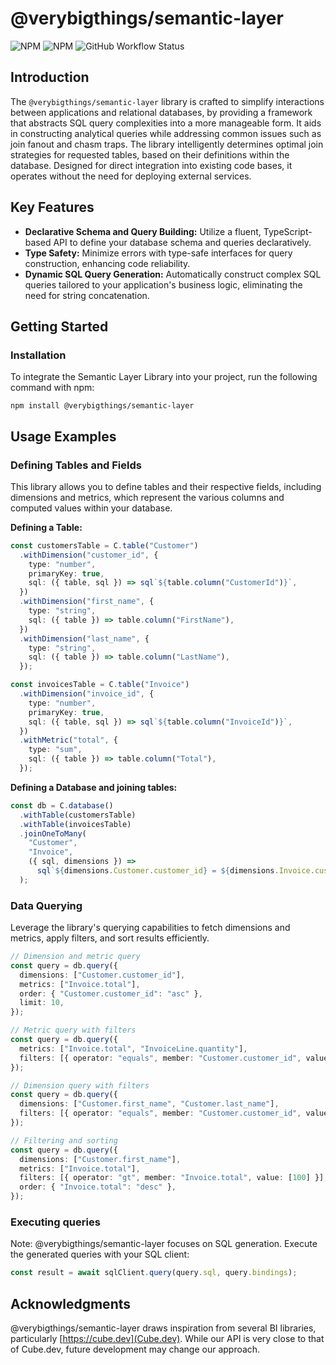 # @verybigthings/semantic-layer

![NPM](https://img.shields.io/npm/l/@verybigthings/semantic-layer)
![NPM](https://img.shields.io/npm/v/@verybigthings/semantic-layer)
![GitHub Workflow Status](https://github.com/verybigthings/semantic-layer/actions/workflows/semantic-layer.yml/badge.svg?branch=main)

## Introduction

The `@verybigthings/semantic-layer` library is crafted to simplify interactions between applications and relational databases, by providing a framework that abstracts SQL query complexities into a more manageable form. It aids in constructing analytical queries while addressing common issues such as join fanout and chasm traps. The library intelligently determines optimal join strategies for requested tables, based on their definitions within the database. Designed for direct integration into existing code bases, it operates without the need for deploying external services.

## Key Features

- **Declarative Schema and Query Building:** Utilize a fluent, TypeScript-based API to define your database schema and queries declaratively.
- **Type Safety:** Minimize errors with type-safe interfaces for query construction, enhancing code reliability.
- **Dynamic SQL Query Generation:** Automatically construct complex SQL queries tailored to your application's business logic, eliminating the need for string concatenation.

## Getting Started

### Installation

To integrate the Semantic Layer Library into your project, run the following command with npm:

```shell
npm install @verybigthings/semantic-layer
```

## Usage Examples

### Defining Tables and Fields

This library allows you to define tables and their respective fields, including dimensions and metrics, which represent the various columns and computed values within your database.

**Defining a Table:**

```typescript
const customersTable = C.table("Customer")
  .withDimension("customer_id", {
    type: "number",
    primaryKey: true,
    sql: ({ table, sql }) => sql`${table.column("CustomerId")}`,
  })
  .withDimension("first_name", {
    type: "string",
    sql: ({ table }) => table.column("FirstName"),
  })
  .withDimension("last_name", {
    type: "string",
    sql: ({ table }) => table.column("LastName"),
  });

const invoicesTable = C.table("Invoice")
  .withDimension("invoice_id", {
    type: "number",
    primaryKey: true,
    sql: ({ table, sql }) => sql`${table.column("InvoiceId")}`,
  })
  .withMetric("total", {
    type: "sum",
    sql: ({ table }) => table.column("Total"),
  });
```

**Defining a Database and joining tables:**

```typescript
const db = C.database()
  .withTable(customersTable)
  .withTable(invoicesTable)
  .joinOneToMany(
    "Customer",
    "Invoice",
    ({ sql, dimensions }) =>
      sql`${dimensions.Customer.customer_id} = ${dimensions.Invoice.customer_id}`
  );
```

### Data Querying

Leverage the library's querying capabilities to fetch dimensions and metrics, apply filters, and sort results efficiently.

```typescript
// Dimension and metric query
const query = db.query({
  dimensions: ["Customer.customer_id"],
  metrics: ["Invoice.total"],
  order: { "Customer.customer_id": "asc" },
  limit: 10,
});

// Metric query with filters
const query = db.query({
  metrics: ["Invoice.total", "InvoiceLine.quantity"],
  filters: [{ operator: "equals", member: "Customer.customer_id", value: [1] }],
});

// Dimension query with filters
const query = db.query({
  dimensions: ["Customer.first_name", "Customer.last_name"],
  filters: [{ operator: "equals", member: "Customer.customer_id", value: [1] }],
});

// Filtering and sorting
const query = db.query({
  dimensions: ["Customer.first_name"],
  metrics: ["Invoice.total"],
  filters: [{ operator: "gt", member: "Invoice.total", value: [100] }],
  order: { "Invoice.total": "desc" },
});
```

### Executing queries

Note: @verybigthings/semantic-layer focuses on SQL generation. Execute the generated queries with your SQL client:

```typescript
const result = await sqlClient.query(query.sql, query.bindings);
```

## Acknowledgments

@verybigthings/semantic-layer draws inspiration from several BI libraries, particularly [https://cube.dev](Cube.dev). While our API is very close to that of Cube.dev, future development may change our approach.
